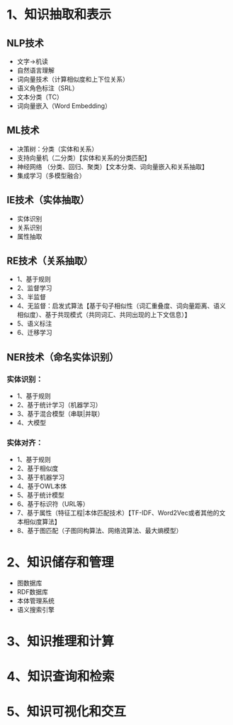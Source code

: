 # 1、知识抽取和表示
## NLP技术
- 文字->机读
- 自然语言理解  
- 词向量技术（计算相似度和上下位关系）
- 语义角色标注（SRL）
- 文本分类（TC）
- 词向量嵌入（Word Embedding）

  


## ML技术
- 决策树：分类（实体和关系）
- 支持向量机（二分类）【实体和关系的分类匹配】
- 神经网络 （分类、回归、聚类）【文本分类、词向量嵌入和关系抽取】
- 集成学习（多模型融合）
## IE技术（实体抽取）
- 实体识别
- 关系识别
- 属性抽取

## RE技术（关系抽取）
- 1、基于规则
- 2、监督学习
- 3、半监督
- 4、无监督：启发式算法【基于句子相似性（词汇重叠度、词向量距离、语义相似度）、基于共现模式（共同词汇、共同出现的上下文信息）】
- 5、语义标注
- 6、迁移学习


## NER技术（命名实体识别）
### 实体识别：
- 1、基于规则
- 2、基于统计学习（机器学习）
- 3、基于混合模型（串联|并联）
- 4、大模型
### 实体对齐：
- 1、基于规则
- 2、基于相似度
- 3、基于机器学习
- 4、基于OWL本体
- 5、基于统计模型
- 6、基于标识符（URL等）
- 7、基于属性（特征工程|本体匹配技术）【TF-IDF、Word2Vec或者其他的文本相似度算法】
- 8、基于图匹配（子图同构算法、网络流算法、最大熵模型）



# 2、知识储存和管理
- 图数据库
- RDF数据库
- 本体管理系统
- 语义搜索引擎
# 3、知识推理和计算
# 4、知识查询和检索
# 5、知识可视化和交互
